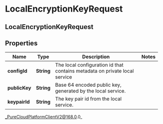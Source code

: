 # LocalEncryptionKeyRequest

## LocalEncryptionKeyRequest

## Properties

|Name | Type | Description | Notes|
|------------ | ------------- | ------------- | -------------|
| **configId** | **String** | The local configuration id that contains metadata on private local service | |
| **publicKey** | **String** | Base 64 encoded public key, generated by the local service. | |
| **keypairId** | **String** | The key pair id from the local service. | |



_PureCloudPlatformClientV2@168.0.0_
